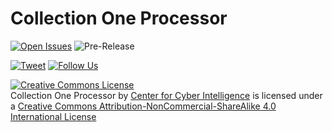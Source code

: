 # Collection One Processor

[![Open Issues](https://img.shields.io/github/issues/center-for-cyber-intelligence/CollectionOneProcessor.svg?style=plastic)](https://github.com/center-for-cyber-intelligence/CollectionOneProcessor/issues)
![Pre-Release](https://img.shields.io/github/release-pre/center-for-cyber-intelligence/CollectionOneProcessor.svg?label=PRE-RELEASE)

[![Tweet](https://img.shields.io/twitter/url/https/centerforintel.svg?style=social)](https://twitter.com/centerforintel)
[![Follow Us](https://img.shields.io/twitter/follow/centerforintel.svg?style=social)](https://twitter.com/centerforintel)

<a rel="license" href="http://creativecommons.org/licenses/by-nc-sa/4.0/"><img alt="Creative Commons License" style="border-width:0" src="https://i.creativecommons.org/l/by-nc-sa/4.0/88x31.png" /></a><br /><span xmlns:dct="http://purl.org/dc/terms/" property="dct:title">Collection One Processor</span> by <a xmlns:cc="http://creativecommons.org/ns#" href="https://centerforcyberintelligence.org" property="cc:attributionName" rel="cc:attributionURL">Center for Cyber Intelligence</a> is licensed under a <a rel="license" href="http://creativecommons.org/licenses/by-nc-sa/4.0/">Creative Commons Attribution-NonCommercial-ShareAlike 4.0 International License</a>

